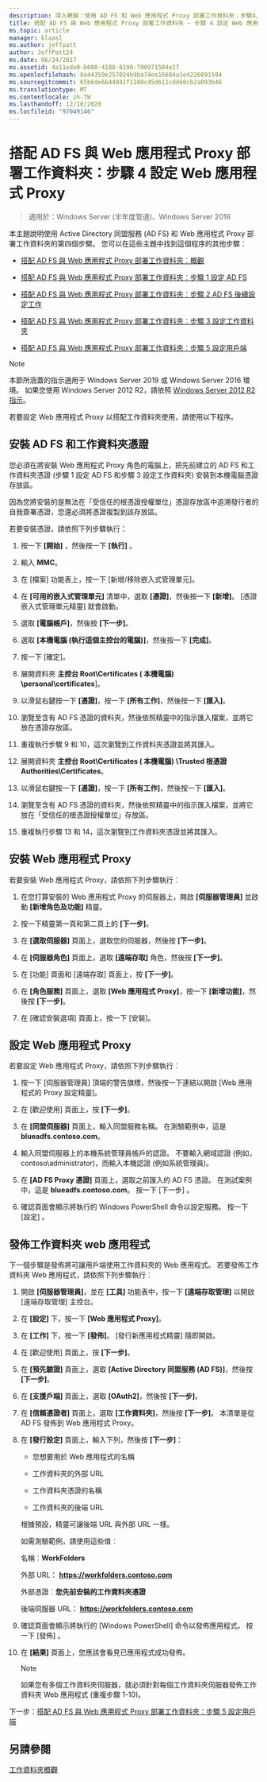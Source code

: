 ```yaml
---
description: 深入瞭解：使用 AD FS 和 Web 應用程式 Proxy 部署工作資料夾：步驟4、設定 Web 應用程式 Proxy
title: 搭配 AD FS 與 Web 應用程式 Proxy 部署工作資料夾 - 步驟 4 設定 Web 應用程式 Proxy
ms.topic: article
manager: klaasl
ms.author: jeffpatt
author: JeffPatt24
ms.date: 06/24/2017
ms.assetid: 4a11ede0-b000-4188-8190-790971504e17
ms.openlocfilehash: 8a44359e257024b9ba74ee16684a1e4226891594
ms.sourcegitcommit: 65b6de6b44d41f1180c45db11cdd60cb2a093b46
ms.translationtype: MT
ms.contentlocale: zh-TW
ms.lasthandoff: 12/10/2020
ms.locfileid: "97049146"
---
```

# <a name="deploy-work-folders-with-ad-fs-and-web-application-proxy-step-4-set-up-web-application-proxy"></a>搭配 AD FS 與 Web 應用程式 Proxy 部署工作資料夾：步驟 4 設定 Web 應用程式 Proxy

>適用於：Windows Server (半年度管道)、Windows Server 2016

本主題說明使用 Active Directory 同盟服務 (AD FS) 和 Web 應用程式 Proxy 部署工作資料夾的第四個步驟。 您可以在這些主題中找到這個程序的其他步驟︰

-   [搭配 AD FS 與 Web 應用程式 Proxy 部署工作資料夾︰概觀](deploy-work-folders-adfs-overview.md)

-   [搭配 AD FS 與 Web 應用程式 Proxy 部署工作資料夾︰步驟 1 設定 AD FS](deploy-work-folders-adfs-step1.md)

-   [搭配 AD FS 與 Web 應用程式 Proxy 部署工作資料夾︰步驟 2 AD FS 後續設定工作](deploy-work-folders-adfs-step2.md)

-   [搭配 AD FS 與 Web 應用程式 Proxy 部署工作資料夾︰步驟 3 設定工作資料夾](deploy-work-folders-adfs-step3.md)

-   [搭配 AD FS 與 Web 應用程式 Proxy 部署工作資料夾︰步驟 5 設定用戶端](deploy-work-folders-adfs-step5.md)

> [!NOTE]
>   本節所涵蓋的指示適用于 Windows Server 2019 或 Windows Server 2016 環境。 如果您使用 Windows Server 2012 R2，請依照 [Windows Server 2012 R2 指示](/previous-versions/windows/it-pro/windows-server-2012-R2-and-2012/dn747208(v=ws.11))。

若要設定 Web 應用程式 Proxy 以搭配工作資料夾使用，請使用以下程序。

## <a name="install-the-ad-fs-and-work-folder-certificates"></a>安裝 AD FS 和工作資料夾憑證
您必須在將安裝 Web 應用程式 Proxy 角色的電腦上，把先前建立的 AD FS 和工作資料夾憑證 (步驟 1 設定 AD FS 和步驟 3 設定工作資料夾) 安裝到本機電腦憑證存放區。

因為您將安裝的是無法在「受信任的根憑證授權單位」憑證存放區中追溯發行者的自我簽署憑證，您還必須將憑證複製到該存放區。

若要安裝憑證，請依照下列步驟執行：

1.  按一下 **[開始]** ，然後按一下 **[執行]** 。

2.  輸入 **MMC**。

3.  在 [檔案] 功能表上，按一下 [新增/移除嵌入式管理單元]。

4.  在 **\[可用的嵌入式管理單元\]** 清單中，選取 **\[憑證\]**，然後按一下 **\[新增\]**。 \[憑證嵌入式管理單元精靈\] 就會啟動。

5.  選取 **[電腦帳戶]**，然後按 **[下一步]**。

6.  選取 **\[本機電腦 (執行這個主控台的電腦)\]**，然後按一下 **\[完成\]**。

7.  按一下 [確定]。

8.  展開資料夾 **主控台 Root\Certificates \( 本機電腦) \personal\certificates**]。

9. 以滑鼠右鍵按一下 **\[憑證\]**，按一下 **\[所有工作\]**，然後按一下 **\[匯入\]**。

10. 瀏覽至含有 AD FS 憑證的資料夾，然後依照精靈中的指示匯入檔案，並將它放在憑證存放區。

11. 重複執行步驟 9 和 10，這次瀏覽到工作資料夾憑證並將其匯入。

12. 展開資料夾 **主控台 Root\Certificates \( 本機電腦) \Trusted 根憑證 Authorities\Certificates**。

13. 以滑鼠右鍵按一下 **\[憑證\]**，按一下 **\[所有工作\]**，然後按一下 **\[匯入\]**。

14. 瀏覽至含有 AD FS 憑證的資料夾，然後依照精靈中的指示匯入檔案，並將它放在「受信任的根憑證授權單位」存放區。

15. 重複執行步驟 13 和 14，這次瀏覽到工作資料夾憑證並將其匯入。

## <a name="install-web-application-proxy"></a>安裝 Web 應用程式 Proxy
若要安裝 Web 應用程式 Proxy，請依照下列步驟執行︰

1.  在您打算安裝的 Web 應用程式 Proxy 的伺服器上，開啟 **\[伺服器管理員\]** 並啟動 **\[新增角色及功能\]** 精靈。

2.  按一下精靈第一頁和第二頁上的 **\[下一步\]**。

3.  在 **\[選取伺服器\]** 頁面上，選取您的伺服器，然後按 **\[下一步\]**。

4.  在 **\[伺服器角色\]** 頁面上，選取 **\[遠端存取\]** 角色，然後按 **\[下一步\]**。

5.  在 \[功能\] 頁面和 \[遠端存取\] 頁面上，按 **\[下一步\]**。

6.  在 **\[角色服務\]** 頁面上，選取 **\[Web 應用程式 Proxy\]**，按一下 **\[新增功能\]**，然後按 **\[下一步\]**。

7.  在 [確認安裝選項] 頁面上，按一下 [安裝]。

## <a name="configure-web-application-proxy"></a>設定 Web 應用程式 Proxy
若要設定 Web 應用程式 Proxy，請依照下列步驟執行︰

1.  按一下 \[伺服器管理員\] 頂端的警告旗標，然後按一下連結以開啟 \[Web 應用程式的 Proxy 設定精靈\]。

2.  在 \[歡迎使用\] 頁面上，按 **\[下一步\]**。

3.  在 **\[同盟伺服器\]** 頁面上，輸入同盟服務名稱。 在測驗範例中，這是 **blueadfs.contoso.com**。

4.  輸入同盟伺服器上的本機系統管理員帳戶的認證。 不要輸入網域認證 (例如，contoso\administrator)，而輸入本機認證 (例如系統管理員)。

5.  在 **\[AD FS Proxy 憑證\]** 頁面上，選取之前匯入的 AD FS 憑證。 在測試案例中，這是 **blueadfs.contoso.com**。 按一下 [下一步] 。

6.  確認頁面會顯示將執行的 Windows PowerShell 命令以設定服務。 按一下 [設定]  。

## <a name="publish-the-work-folders-web-application"></a>發佈工作資料夾 web 應用程式
下一個步驟是發佈將可讓用戶端使用工作資料夾的 Web 應用程式。 若要發佈工作資料夾 Web 應用程式，請依照下列步驟執行︰

1. 開啟 **\[伺服器管理員\]**，並在 **\[工具\]** 功能表中，按一下 **\[遠端存取管理\]** 以開啟 \[遠端存取管理\] 主控台。

2. 在 **\[設定\]** 下，按一下 **\[Web 應用程式 Proxy\]**。

3. 在 **\[工作\]** 下，按一下 **\[發佈\]**。 \[發行新應用程式精靈\] 隨即開啟。

4. 在 [歡迎使用] 頁面上，按 **[下一步]**。

5. 在 **\[預先驗證\]** 頁面上，選取 **\[Active Directory 同盟服務 (AD FS)\]**，然後按 **\[下一步\]**。

6. 在 **\[支援戶端\]** 頁面上，選取 **\[OAuth2\]**，然後按 **\[下一步\]**。

7. 在 **\[信賴憑證者\]** 頁面上，選取 **\[工作資料夾\]**，然後按 **\[下一步\]**。 本清單是從 AD FS 發佈到 Web 應用程式 Proxy。

8. 在 **\[發行設定\]** 頁面上，輸入下列，然後按 **\[下一步\]**：

   -   您想要用於 Web 應用程式的名稱

   -   工作資料夾的外部 URL

   -   工作資料夾憑證的名稱

   -   工作資料夾的後端 URL

   根據預設，精靈可讓後端 URL 與外部 URL 一樣。

   如需測驗範例，請使用這些值︰

   名稱︰**WorkFolders**

   外部 URL： **https://workfolders.contoso.com**

   外部憑證︰**您先前安裝的工作資料夾憑證**

   後端伺服器 URL： **https://workfolders.contoso.com**

9. 確認頁面會顯示將執行的 \[Windows PowerShell\] 命令以發佈應用程式。 按一下 [發佈] 。

10. 在 **\[結果\]** 頁面上，您應該會看見已應用程式成功發佈。
    >[!NOTE]
    > 如果您有多個工作資料夾伺服器，就必須針對每個工作資料夾伺服器發佈工作資料夾 Web 應用程式 (重複步驟 1-10)。

下一步：[搭配 AD FS 與 Web 應用程式 Proxy 部署工作資料夾︰步驟 5 設定用戶端](deploy-work-folders-adfs-step5.md)

## <a name="see-also"></a>另請參閱
[工作資料夾概觀](Work-Folders-Overview.md)

